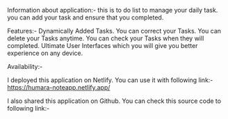 Information about application:-
this is to do list to manage your daily task. you can add your task and ensure that you completed.

Features:-
Dynamically Added Tasks.
You can correct your Tasks.
You can delete your Tasks anytime.
You can check your Tasks when they will completed.
Ultimate User Interfaces which you will give you better experience on any device.

Availability:-

I deployed this application on Netlify. You can use it with following link:- https://humara-noteapp.netlify.app/

I also shared this application on Github. You can check this source code to following link:-
